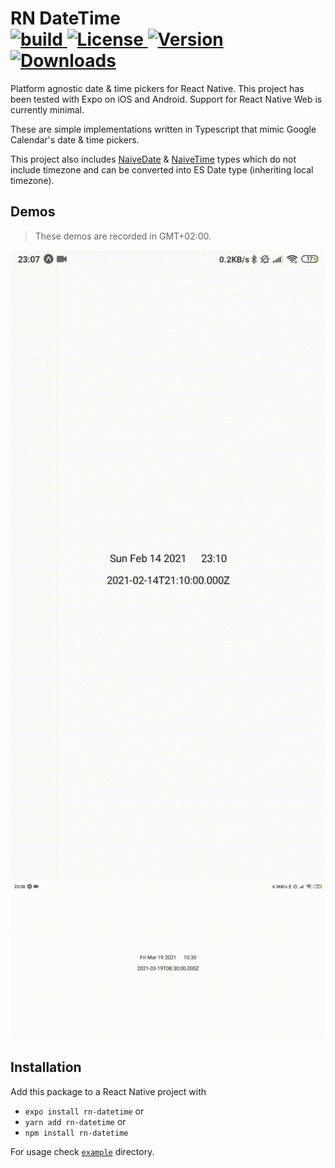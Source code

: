 <h1>
RN DateTime
<br />
<a href="https://gitlab.com/rasmusmerzin/rn-datetime/-/commits/master">
<img alt="build" src="https://img.shields.io/gitlab/pipeline/rasmusmerzin/rn-datetime/master" />
</a>
<a href="https://www.npmjs.com/package/rn-datetime">
<img src="https://img.shields.io/npm/l/rn-datetime.svg" alt="License">
</a>
<a href="https://www.npmjs.com/package/rn-datetime">
<img src="https://img.shields.io/npm/v/rn-datetime.svg" alt="Version">
</a>
<a href="https://npmcharts.com/compare/rn-datetime?minimal=true">
<img src="https://img.shields.io/npm/dm/rn-datetime.svg" alt="Downloads">
</a>
</h1>

Platform agnostic date & time pickers for React Native.
This project has been tested with Expo on iOS and Android.
Support for React Native Web is currently minimal.

These are simple implementations written in Typescript that mimic Google Calendar's date & time pickers.

This project also includes
[NaiveDate](https://gitlab.com/rasmusmerzin/rn-datetime/-/blob/master/src/NaiveDate.ts) &
[NaiveTime](https://gitlab.com/rasmusmerzin/rn-datetime/-/blob/master/src/NaiveTime.ts) types
which do not include timezone and can be converted into ES Date type (inheriting local timezone).

## Demos

> These demos are recorded in GMT+02:00.

![Portrait Demo](./demo-portrait.gif)
![Landscape Demo](./demo-landscape.gif)

## Installation

Add this package to a React Native project with

- `expo install rn-datetime` or
- `yarn add rn-datetime` or
- `npm install rn-datetime`

For usage check [`example`](https://gitlab.com/rasmusmerzin/rn-datetime/-/blob/master/example) directory.
